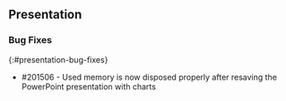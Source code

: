 ## Presentation

### Bug Fixes
{:#presentation-bug-fixes}
* \#201506 - Used memory is now disposed properly after resaving the PowerPoint presentation with charts 